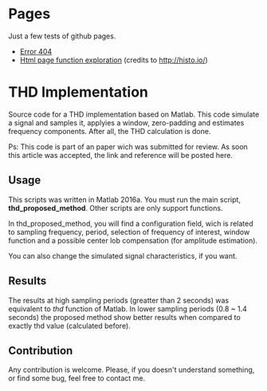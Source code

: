 # Pages

Just a few tests of github pages.
- [Error 404](https://wnoliveira.github.io/thd_implementation/anyPaeThatDoesNotExsists)
- [Html page function exploration](https://wnoliveira.github.io/thd_implementation/explore_html_features) (credits to http://histo.io/)

# THD Implementation

Source code for a THD implementation based on Matlab.
This code simulate a signal and samples it, applyies a window, zero-padding and estimates frequency components. After all, the THD calculation is done.

Ps: This code is part of an paper wich was submitted for review. As soon this article was accepted, the link and reference will be posted here.

## Usage

This scripts was written in Matlab 2016a. You must run the main script, **thd_proposed_method**. Other scripts are only support functions.

In thd_proposed_method, you will find a configuration field, wich is related to sampling frequency, period, selection of frequency of interest, window function and a possible center lob compensation (for amplitude estimation).

You can also change the simulated signal characteristics, if you want.

## Results

The results at high sampling periods (greatter than 2 seconds) was equivalent to *thd* function of Matlab. In lower sampling periods (0.8 ~ 1.4 seconds) the proposed method show better results when compared to exactly thd value (calculated before).

## Contribution

Any contribution is welcome. Please, if you doesn't understand something, or find some bug, feel free to contact me.
